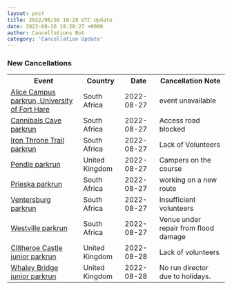 ```yaml
---
layout: post
title: 2022/08/26 18:28 UTC Update
date: 2022-08-26 18:28:27 +0000
author: Cancellations Bot
category: 'Cancellation Update'
---
```


<h3>New Cancellations</h3>
<div class='hscrollable'>
<table style='width: 100%'>
    <tr>
        <th>Event</th>
        <th>Country</th>
        <th>Date</th>
        <th>Cancellation Note</th>
    </tr>
    <tr>
        <td><a href="https://www.parkrun.co.za/alicecampus">Alice Campus parkrun, University of Fort Hare</a></td>
        <td>South Africa</td>
        <td>2022-08-27</td>
        <td>event unavailable</td>
    </tr>
    <tr>
        <td><a href="https://www.parkrun.co.za/cannibalscave">Cannibals Cave parkrun</a></td>
        <td>South Africa</td>
        <td>2022-08-27</td>
        <td>Access road blocked</td>
    </tr>
    <tr>
        <td><a href="https://www.parkrun.co.za/ironthronetrail">Iron Throne Trail parkrun</a></td>
        <td>South Africa</td>
        <td>2022-08-27</td>
        <td>Lack of Volunteers</td>
    </tr>
    <tr>
        <td><a href="https://www.parkrun.org.uk/pendle">Pendle parkrun</a></td>
        <td>United Kingdom</td>
        <td>2022-08-27</td>
        <td>Campers on the course</td>
    </tr>
    <tr>
        <td><a href="https://www.parkrun.co.za/prieska">Prieska parkrun</a></td>
        <td>South Africa</td>
        <td>2022-08-27</td>
        <td>working on a new route</td>
    </tr>
    <tr>
        <td><a href="https://www.parkrun.co.za/ventersburg">Ventersburg parkrun</a></td>
        <td>South Africa</td>
        <td>2022-08-27</td>
        <td>Insufficient volunteers</td>
    </tr>
    <tr>
        <td><a href="https://www.parkrun.co.za/westville">Westville parkrun</a></td>
        <td>South Africa</td>
        <td>2022-08-27</td>
        <td>Venue under repair from flood damage</td>
    </tr>
    <tr>
        <td><a href="https://www.parkrun.org.uk/clitheroecastle-juniors">Clitheroe Castle junior parkrun</a></td>
        <td>United Kingdom</td>
        <td>2022-08-28</td>
        <td>Lack of volunteers</td>
    </tr>
    <tr>
        <td><a href="https://www.parkrun.org.uk/whaleybridge-juniors">Whaley Bridge junior parkrun</a></td>
        <td>United Kingdom</td>
        <td>2022-08-28</td>
        <td>No run director due to holidays.</td>
    </tr>
</table>
</div>
